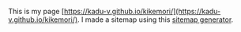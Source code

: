This is my page [https://kadu-v.github.io/kikemori/](https://kadu-v.github.io/kikemori/).
I made a sitemap using this [sitemap generator](https://www.xml-sitemaps.com/).
